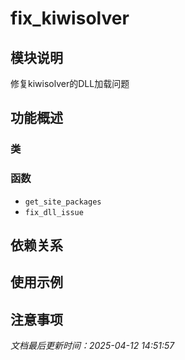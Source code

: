 # fix_kiwisolver

## 模块说明
修复kiwisolver的DLL加载问题

## 功能概述

### 类


### 函数

- `get_site_packages`
- `fix_dll_issue`

## 依赖关系

## 使用示例

## 注意事项

*文档最后更新时间：2025-04-12 14:51:57*